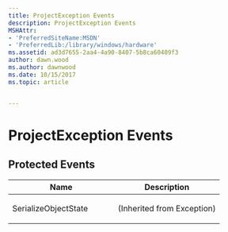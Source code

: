 ```yaml
---
title: ProjectException Events
description: ProjectException Events
MSHAttr:
- 'PreferredSiteName:MSDN'
- 'PreferredLib:/library/windows/hardware'
ms.assetid: ad3d7655-2aa4-4a90-8407-5b8ca60409f3
author: dawn.wood
ms.author: dawnwood
ms.date: 10/15/2017
ms.topic: article


---
```


# ProjectException Events


## <span id="Protected_Events"></span><span id="protected_events"></span><span id="PROTECTED_EVENTS"></span>Protected Events


<table>
<colgroup>
<col width="50%" />
<col width="50%" />
</colgroup>
<thead>
<tr class="header">
<th>Name</th>
<th>Description</th>
</tr>
</thead>
<tbody>
<tr class="odd">
<td><p>SerializeObjectState</p></td>
<td><p>(Inherited from Exception)</p></td>
</tr>
</tbody>
</table>

 

 

 






